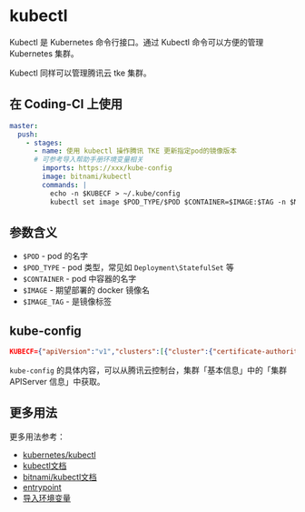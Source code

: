 # kubectl

Kubectl 是 Kubernetes 命令行接口。通过 Kubectl 命令可以方便的管理 Kubernetes 集群。

Kubectl 同样可以管理腾讯云 tke 集群。

## 在 Coding-CI 上使用

```yml
master:
  push:
    - stages:
      - name: 使用 kubectl 操作腾讯 TKE 更新指定pod的镜像版本
      # 可参考导入帮助手册环境变量相关
        imports: https://xxx/kube-config
        image: bitnami/kubectl
        commands: |
          echo -n $KUBECF > ~/.kube/config
          kubectl set image $POD_TYPE/$POD $CONTAINER=$IMAGE:$TAG -n $NS
 ```

## 参数含义

- `$POD` - pod 的名字
- `$POD_TYPE` - pod 类型，常见如 `Deployment\StatefulSet` 等
- `$CONTAINER` - pod 中容器的名字
- `$IMAGE` - 期望部署的 docker 镜像名
- `$IMAGE_TAG` - 是镜像标签

## kube-config

```json
KUBECF={"apiVersion":"v1","clusters":[{"cluster":{"certificate-authority-data":"xxx","server":"https://123.20.11.21:443/"},"name":"cls-1m6x0bbo"}],"contexts":[{"context":{"cluster":"cls-1m6x0bbo","user":"100014140xxx"},"name":"cls-1m6x0bbo-100014140xxx-context-default"}],"current-context":"cls-1m6x0bbo-100014140xxx-context-default","kind":"Config","preferences":{},"users":[{"name":"100014140xxx","user":{"client-certificate-data":"xxx","client-key-data":"xxx"}}]}
```

`kube-config` 的具体内容，可以从腾讯云控制台，集群「基本信息」中的「集群 APIServer 信息」中获取。

## 更多用法

更多用法参考：

- [kubernetes/kubectl](https://github.com/kubernetes/kubectl)
- [kubectl文档](https://kubernetes.io/docs/reference/generated/kubectl/kubectl-commands)
- [bitnami/kubectl文档](https://github.com/bitnami/containers/tree/main/bitnami/kubectl)
- [entrypoint](https://yeasy.gitbook.io/docker_practice/image/dockerfile/entrypoint)
- [导入环境变量](https://ci.coding.net/docs/env.html#dao-ru-huan-jing-bian-liang)
